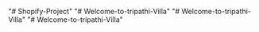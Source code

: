 "# Shopify-Project" 
"# Welcome-to-tripathi-Villa" 
"# Welcome-to-tripathi-Villa" 
"# Welcome-to-tripathi-Villa" 
